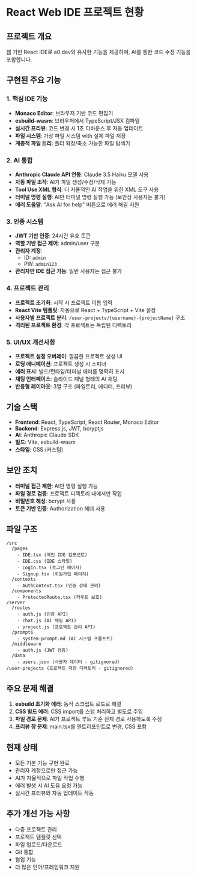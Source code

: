 # React Web IDE 프로젝트 현황

## 프로젝트 개요
웹 기반 React IDE로 a0.dev와 유사한 기능을 제공하며, AI를 통한 코드 수정 기능을 포함합니다.

## 구현된 주요 기능

### 1. 핵심 IDE 기능
- **Monaco Editor**: 브라우저 기반 코드 편집기
- **esbuild-wasm**: 브라우저에서 TypeScript/JSX 컴파일
- **실시간 프리뷰**: 코드 변경 시 1초 디바운스 후 자동 업데이트
- **파일 시스템**: 가상 파일 시스템 with 실제 파일 저장
- **계층적 파일 트리**: 폴더 확장/축소 가능한 파일 탐색기

### 2. AI 통합
- **Anthropic Claude API 연동**: Claude 3.5 Haiku 모델 사용
- **자동 파일 조작**: AI가 파일 생성/수정/삭제 가능
- **Tool Use XML 형식**: 더 자율적인 AI 작업을 위한 XML 도구 사용
- **터미널 명령 실행**: AI만 터미널 명령 실행 가능 (보안상 사용자는 불가)
- **에러 도움말**: "Ask AI for help" 버튼으로 에러 해결 지원

### 3. 인증 시스템
- **JWT 기반 인증**: 24시간 유효 토큰
- **역할 기반 접근 제어**: admin/user 구분
- **관리자 계정**: 
  - ID: `admin`
  - PW: `admin123`
- **관리자만 IDE 접근 가능**: 일반 사용자는 접근 불가

### 4. 프로젝트 관리
- **프로젝트 초기화**: 시작 시 프로젝트 이름 입력
- **React Vite 템플릿**: 자동으로 React + TypeScript + Vite 설정
- **사용자별 프로젝트 분리**: `/user-projects/{username}-{projectName}` 구조
- **격리된 프로젝트 환경**: 각 프로젝트는 독립된 디렉토리

### 5. UI/UX 개선사항
- **프로젝트 설정 오버레이**: 깔끔한 프로젝트 생성 UI
- **로딩 애니메이션**: 프로젝트 생성 시 스피너
- **에러 표시**: 빌드/런타임/터미널 에러를 명확히 표시
- **채팅 인터페이스**: 슬라이드 패널 형태의 AI 채팅
- **반응형 레이아웃**: 3열 구조 (파일트리, 에디터, 프리뷰)

## 기술 스택
- **Frontend**: React, TypeScript, React Router, Monaco Editor
- **Backend**: Express.js, JWT, bcryptjs
- **AI**: Anthropic Claude SDK
- **빌드**: Vite, esbuild-wasm
- **스타일**: CSS (커스텀)

## 보안 조치
- **터미널 접근 제한**: AI만 명령 실행 가능
- **파일 경로 검증**: 프로젝트 디렉토리 내에서만 작업
- **비밀번호 해싱**: bcrypt 사용
- **토큰 기반 인증**: Authorization 헤더 사용

## 파일 구조
```
/src
  /pages
    - IDE.tsx (메인 IDE 컴포넌트)
    - IDE.css (IDE 스타일)
    - Login.tsx (로그인 페이지)
    - Signup.tsx (회원가입 페이지)
  /contexts
    - AuthContext.tsx (인증 상태 관리)
  /components
    - ProtectedRoute.tsx (라우트 보호)
/server
  /routes
    - auth.js (인증 API)
    - chat.js (AI 채팅 API)
    - project.js (프로젝트 관리 API)
  /prompts
    - system-prompt.md (AI 시스템 프롬프트)
  /middleware
    - auth.js (JWT 검증)
  /data
    - users.json (사용자 데이터 - gitignored)
/user-projects (프로젝트 저장 디렉토리 - gitignored)
```

## 주요 문제 해결
1. **esbuild 초기화 에러**: 동적 스크립트 로드로 해결
2. **CSS 빌드 에러**: CSS import를 스텁 처리하고 별도로 주입
3. **파일 경로 문제**: AI가 프로젝트 루트 기준 전체 경로 사용하도록 수정
4. **프리뷰 창 문제**: main.tsx를 엔트리포인트로 변경, CSS 포함

## 현재 상태
- 모든 기본 기능 구현 완료
- 관리자 계정으로만 접근 가능
- AI가 자율적으로 파일 작업 수행
- 에러 발생 시 AI 도움 요청 가능
- 실시간 프리뷰와 자동 업데이트 작동

## 추가 개선 가능 사항
- 다중 프로젝트 관리
- 프로젝트 템플릿 선택
- 파일 업로드/다운로드
- Git 통합
- 협업 기능
- 더 많은 언어/프레임워크 지원